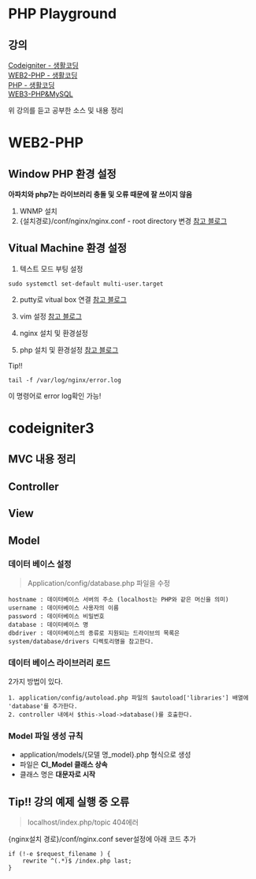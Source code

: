 # PHP Playground

## 강의

[Codeigniter - 생활코딩](https://opentutorials.org/course/697/3829)  
[WEB2-PHP - 생활코딩](https://www.youtube.com/watch?v=Qh_6JheU_gY&list=PLuHgQVnccGMAMMNByX8Bf1BkVrShBhj1I)  
[PHP - 생활코딩](https://www.youtube.com/watch?v=dy9yQIx38u8&list=PLuHgQVnccGMDzq8zAwEY5lvwDWXWTZjB6)  
[WEB3-PHP&MySQL](https://www.youtube.com/watch?v=NChP-7KMQ_U&list=PLuHgQVnccGMA5836CvWfieEQy0T0ov6Jh)  

위 강의를 듣고 공부한 소스 및 내용 정리


# WEB2-PHP

## Window PHP 환경 설정

**아파치와 php7는 라이브러리 충돌 및 오류 때문에 잘 쓰이지 않음**

1. WNMP 설치
2. {설치경로}/conf/nginx/nginx.conf - root directory 변경
[참고 블로그](https://niceman.tistory.com/135)

## Vitual Machine 환경 설정


1. 텍스트 모드 부팅 설정

```
sudo systemctl set-default multi-user.target
```

2. putty로 vitual box 연결
[참고 블로그](https://m.blog.naver.com/skddms/220575084716)  

3. vim 설정
[참고 블로그](https://hyoje420.tistory.com/51)  

4. nginx 설치 및 환경설정

5. php 설치 및 환경설정
[참고 블로그](https://www.manualfactory.net/10903)

Tip!!
```
tail -f /var/log/nginx/error.log 
```
이 명령어로 error log확인 가능!

# codeigniter3

## MVC 내용 정리

## Controller

## View

## Model

### 데이터 베이스 설정

> Application/config/database.php 파일을 수정
```
hostname : 데이터베이스 서버의 주소 (localhost는 PHP와 같은 머신을 의미)
username : 데이터베이스 사용자의 이름
password : 데이터베이스 비밀번호
database : 데이터베이스 명
dbdriver : 데이터베이스의 종류로 지원되는 드라이브의 목록은 system/database/drivers 디렉토리명을 참고한다.
```

### 데이터 베이스 라이브러리 로드
2가지 방법이 있다.

```
1. application/config/autoload.php 파일의 $autoload['libraries'] 배열에 'database'를 추가한다. 
2. controller 내에서 $this->load->database()를 호출한다.
```



### Model 파일 생성 규칙
 - application/models/{모델 명_model}.php 형식으로 생성
 - 파일은 **CI_Model 클래스 상속**
 - 클래스 명은 **대문자로 시작**



## Tip!! 강의 예제 실행 중 오류

> localhost/index.php/topic 404에러

{nginx설치 경로}/conf/nginx.conf sever설정에 아래 코드 추가 

```
if (!-e $request_filename ) {
	rewrite ^(.*)$ /index.php last;
}
```
